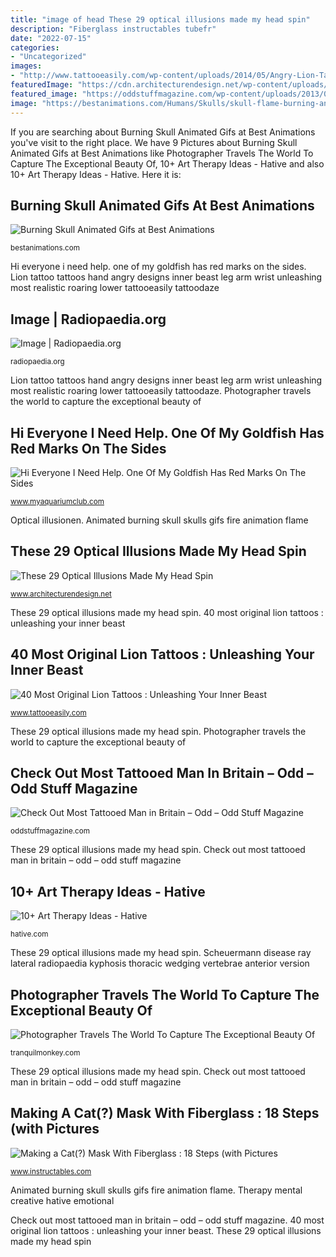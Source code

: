 ```yaml
---
title: "image of head These 29 optical illusions made my head spin"
description: "Fiberglass instructables tubefr"
date: "2022-07-15"
categories:
- "Uncategorized"
images:
- "http://www.tattooeasily.com/wp-content/uploads/2014/05/Angry-Lion-Tattoo-on-Hand-551x1024.jpg"
featuredImage: "https://cdn.architecturendesign.net/wp-content/uploads/2015/09/AD-Incredible-Optical-Illusions-03.jpg"
featured_image: "https://oddstuffmagazine.com/wp-content/uploads/2013/09/Whealen05-532x800.jpg"
image: "https://bestanimations.com/Humans/Skulls/skull-flame-burning-animation-gif-9.gif"
---
```


If you are searching about Burning Skull Animated Gifs at Best Animations you've visit to the right place. We have 9 Pictures about Burning Skull Animated Gifs at Best Animations like Photographer Travels The World To Capture The Exceptional Beauty Of, 10+ Art Therapy Ideas - Hative and also 10+ Art Therapy Ideas - Hative. Here it is:

## Burning Skull Animated Gifs At Best Animations

![Burning Skull Animated Gifs at Best Animations](https://bestanimations.com/Humans/Skulls/skull-flame-burning-animation-gif-9.gif "Burning skull animated gifs at best animations")

<small>bestanimations.com</small>

Hi everyone i need help. one of my goldfish has red marks on the sides. Lion tattoo tattoos hand angry designs inner beast leg arm wrist unleashing most realistic roaring lower tattooeasily tattoodaze

## Image | Radiopaedia.org

![Image | Radiopaedia.org](https://prod-images-static.radiopaedia.org/images/14947801/a9b348ff21ef9ce62f878d6967197d_gallery.jpeg "Making a cat(?) mask with fiberglass : 18 steps (with pictures")

<small>radiopaedia.org</small>

Lion tattoo tattoos hand angry designs inner beast leg arm wrist unleashing most realistic roaring lower tattooeasily tattoodaze. Photographer travels the world to capture the exceptional beauty of

## Hi Everyone I Need Help. One Of My Goldfish Has Red Marks On The Sides

![Hi Everyone I Need Help. One Of My Goldfish Has Red Marks On The Sides](https://dlgdxii3fgupk.cloudfront.net/myaquariumclub.com/images/fbfiles/images/414w/image-157380a5eb80dc0d9c003076c08e99a3_v_1518041693.jpg "Fiberglass instructables tubefr")

<small>www.myaquariumclub.com</small>

Optical illusionen. Animated burning skull skulls gifs fire animation flame

## These 29 Optical Illusions Made My Head Spin

![These 29 Optical Illusions Made My Head Spin](https://cdn.architecturendesign.net/wp-content/uploads/2015/09/AD-Incredible-Optical-Illusions-03.jpg "Making a cat(?) mask with fiberglass : 18 steps (with pictures")

<small>www.architecturendesign.net</small>

These 29 optical illusions made my head spin. 40 most original lion tattoos : unleashing your inner beast

## 40 Most Original Lion Tattoos : Unleashing Your Inner Beast

![40 Most Original Lion Tattoos : Unleashing Your Inner Beast](http://www.tattooeasily.com/wp-content/uploads/2014/05/Angry-Lion-Tattoo-on-Hand-551x1024.jpg "Burning skull animated gifs at best animations")

<small>www.tattooeasily.com</small>

These 29 optical illusions made my head spin. Photographer travels the world to capture the exceptional beauty of

## Check Out Most Tattooed Man In Britain – Odd – Odd Stuff Magazine

![Check Out Most Tattooed Man in Britain – Odd – Odd Stuff Magazine](https://oddstuffmagazine.com/wp-content/uploads/2013/09/Whealen05-532x800.jpg "Therapy mental creative hative emotional")

<small>oddstuffmagazine.com</small>

These 29 optical illusions made my head spin. Check out most tattooed man in britain – odd – odd stuff magazine

## 10+ Art Therapy Ideas - Hative

![10+ Art Therapy Ideas - Hative](https://hative.com/wp-content/uploads/2014/05/art-therapy-ideas/12-art-therapy-ideas.jpg "Burning skull animated gifs at best animations")

<small>hative.com</small>

These 29 optical illusions made my head spin. Scheuermann disease ray lateral radiopaedia kyphosis thoracic wedging vertebrae anterior version

## Photographer Travels The World To Capture The Exceptional Beauty Of

![Photographer Travels The World To Capture The Exceptional Beauty Of](https://tranquilmonkey.com/wp-content/uploads/2017/04/photographer-captures-exceptional-beauty-of-redheaded-women-brian-dowling-9.jpg "40 most original lion tattoos : unleashing your inner beast")

<small>tranquilmonkey.com</small>

These 29 optical illusions made my head spin. Check out most tattooed man in britain – odd – odd stuff magazine

## Making A Cat(?) Mask With Fiberglass : 18 Steps (with Pictures

![Making a Cat(?) Mask With Fiberglass : 18 Steps (with Pictures](https://content.instructables.com/ORIG/FPR/MAWE/H6MF2TE9/FPRMAWEH6MF2TE9.jpg?frame=1&amp;width=2100 "Making a cat(?) mask with fiberglass : 18 steps (with pictures")

<small>www.instructables.com</small>

Animated burning skull skulls gifs fire animation flame. Therapy mental creative hative emotional

Check out most tattooed man in britain – odd – odd stuff magazine. 40 most original lion tattoos : unleashing your inner beast. These 29 optical illusions made my head spin
